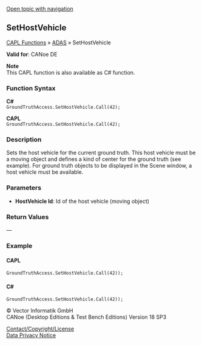 [Open topic with navigation](../../../../../CANoeDEFamily.htm#Topics/CAPLFunctions/ADAS/Functions/CAPLfunctionSetHostVehicle.md)

## SetHostVehicle

[CAPL Functions](../../CAPLfunctions.md) » [ADAS](../CAPLfunctionsADASOverview.md) » SetHostVehicle

**Valid for**: CANoe DE

**Note**  
This CAPL function is also available as C# function.

### Function Syntax

**C#**  
`GroundTruthAccess.SetHostVehicle.Call(42);`

**CAPL**  
`GroundTruthAccess.SetHostVehicle.Call(42);`

### Description

Sets the host vehicle for the current ground truth. This host vehicle must be a moving object and defines a kind of center for the ground truth (see example). For ground truth objects to be displayed in the Scene window, a host vehicle must be available.

### Parameters

- **HostVehicle Id**: Id of the host vehicle (moving object)

### Return Values

—

### Example

#### CAPL

```plaintext
GroundTruthAccess.SetHostVehicle.Call(42));
```

#### C#

```plaintext
GroundTruthAccess.SetHostVehicle.Call(42));
```

© Vector Informatik GmbH  
CANoe (Desktop Editions & Test Bench Editions) Version 18 SP3

[Contact/Copyright/License](../../../Shared/ContactCopyrightLicense.md)  
[Data Privacy Notice](https://www.vector.com/int/en/company/get-info/privacy-policy/)
